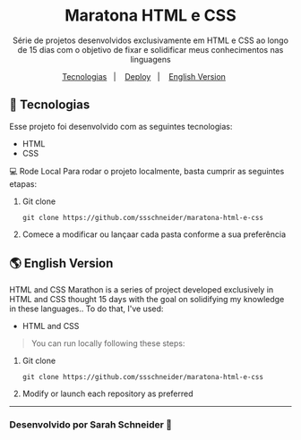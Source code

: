 <h1 align="center"> Maratona HTML e CSS </h1>

<p align="center">
Série de projetos desenvolvidos exclusivamente em HTML e CSS ao longo de 15 dias com o objetivo de fixar e solidificar meus conhecimentos nas linguagens <br/>
</p>

<p align="center">
  <a href="#-tecnologias">Tecnologias</a>&nbsp;&nbsp;&nbsp;|&nbsp;&nbsp;&nbsp;
  <a href="#-rode-local">Deploy</a>&nbsp;&nbsp;&nbsp;|&nbsp;&nbsp;&nbsp;
  <a href="#-english-version">English Version</a>&nbsp;&nbsp;&nbsp;&nbsp;&nbsp;&nbsp;
</p>

## 🚀 Tecnologias

Esse projeto foi desenvolvido com as seguintes tecnologias:

- HTML
- CSS

💻 Rode Local
Para rodar o projeto localmente, basta cumprir as seguintes etapas:

1. Git clone
   ```
   git clone https://github.com/ssschneider/maratona-html-e-css
   ```
2. Comece a modificar ou lançaar cada pasta conforme a sua preferência

## 🌎 English Version

HTML and CSS Marathon is a series of project developed exclusively in HTML and CSS thought 15 days with the goal on solidifying my knowledge in these languages.. To do that, I've used:
- HTML and CSS

> You can run locally following these steps:
1. Git clone
   ```
   git clone https://github.com/ssschneider/maratona-html-e-css
   ```
2. Modify or launch each repository as preferred

---
### Desenvolvido por Sarah Schneider 🖖